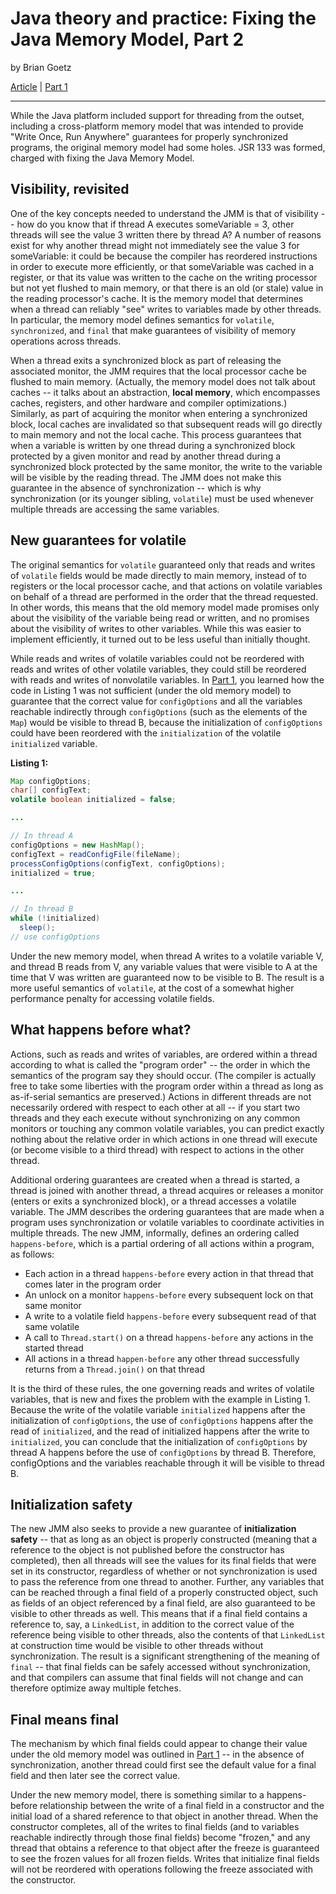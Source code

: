 # Java theory and practice: Fixing the Java Memory Model, Part 2

by Brian Goetz

[Article](https://www.ibm.com/developerworks/library/j-jtp03304/) | [Part 1](java_theory_and_practice_fixing_the_java_memory_model_part_1.markdown)

--------------------------------------------------------------------------------

While the Java platform included support for threading from the outset, including a cross-platform memory model that was intended to provide "Write Once, Run Anywhere" guarantees for properly synchronized programs, the original memory model had some holes. JSR 133 was formed, charged with fixing the Java Memory Model.

## Visibility, revisited

One of the key concepts needed to understand the JMM is that of visibility -- how do you know that if thread A executes someVariable = 3, other threads will see the value 3 written there by thread A? A number of reasons exist for why another thread might not immediately see the value 3 for someVariable: it could be because the compiler has reordered instructions in order to execute more efficiently, or that someVariable was cached in a register, or that its value was written to the cache on the writing processor but not yet flushed to main memory, or that there is an old (or stale) value in the reading processor's cache. It is the memory model that determines when a thread can reliably "see" writes to variables made by other threads. In particular, the memory model defines semantics for `volatile`, `synchronized`, and `final` that make guarantees of visibility of memory operations across threads.

When a thread exits a synchronized block as part of releasing the associated monitor, the JMM requires that the local processor cache be flushed to main memory. (Actually, the memory model does not talk about caches -- it talks about an abstraction, **local memory**, which encompasses caches, registers, and other hardware and compiler optimizations.) Similarly, as part of acquiring the monitor when entering a synchronized block, local caches are invalidated so that subsequent reads will go directly to main memory and not the local cache. This process guarantees that when a variable is written by one thread during a synchronized block protected by a given monitor and read by another thread during a synchronized block protected by the same monitor, the write to the variable will be visible by the reading thread. The JMM does not make this guarantee in the absence of synchronization -- which is why synchronization (or its younger sibling, `volatile`) must be used whenever multiple threads are accessing the same variables.

## New guarantees for volatile

The original semantics for `volatile` guaranteed only that reads and writes of `volatile` fields would be made directly to main memory, instead of to registers or the local processor cache, and that actions on volatile variables on behalf of a thread are performed in the order that the thread requested. In other words, this means that the old memory model made promises only about the visibility of the variable being read or written, and no promises about the visibility of writes to other variables. While this was easier to implement efficiently, it turned out to be less useful than initially thought.

While reads and writes of volatile variables could not be reordered with reads and writes of other volatile variables, they could still be reordered with reads and writes of nonvolatile variables. In [Part 1](java_theory_and_practice_fixing_the_java_memory_model_part_1.markdown), you learned how the code in Listing 1 was not sufficient (under the old memory model) to guarantee that the correct value for `configOptions` and all the variables reachable indirectly through `configOptions` (such as the elements of the `Map`) would be visible to thread B, because the initialization of `configOptions` could have been reordered with the `initialization` of the volatile `initialized` variable.

**Listing 1:**

```java
Map configOptions;
char[] configText;
volatile boolean initialized = false;

...

// In thread A
configOptions = new HashMap();
configText = readConfigFile(fileName);
processConfigOptions(configText, configOptions);
initialized = true;

...

// In thread B
while (!initialized)
  sleep();
// use configOptions
```

Under the new memory model, when thread A writes to a volatile variable V, and thread B reads from V, any variable values that were visible to A at the time that V was written are guaranteed now to be visible to B. The result is a more useful semantics of `volatile`, at the cost of a somewhat higher performance penalty for accessing volatile fields.

## What happens before what?

Actions, such as reads and writes of variables, are ordered within a thread according to what is called the "program order" -- the order in which the semantics of the program say they should occur. (The compiler is actually free to take some liberties with the program order within a thread as long as as-if-serial semantics are preserved.) Actions in different threads are not necessarily ordered with respect to each other at all -- if you start two threads and they each execute without synchronizing on any common monitors or touching any common volatile variables, you can predict exactly nothing about the relative order in which actions in one thread will execute (or become visible to a third thread) with respect to actions in the other thread.

Additional ordering guarantees are created when a thread is started, a thread is joined with another thread, a thread acquires or releases a monitor (enters or exits a synchronized block), or a thread accesses a volatile variable. The JMM describes the ordering guarantees that are made when a program uses synchronization or volatile variables to coordinate activities in multiple threads. The new JMM, informally, defines an ordering called `happens-before`, which is a partial ordering of all actions within a program, as follows:

- Each action in a thread `happens-before` every action in that thread that comes later in the program order
- An unlock on a monitor `happens-before` every subsequent lock on that same monitor
- A write to a volatile field `happens-before` every subsequent read of that same volatile
- A call to `Thread.start()` on a thread `happens-before` any actions in the started thread
- All actions in a thread `happen-before` any other thread successfully returns from a `Thread.join()` on that thread

It is the third of these rules, the one governing reads and writes of volatile variables, that is new and fixes the problem with the example in Listing 1\. Because the write of the volatile variable `initialized` happens after the initialization of `configOptions`, the use of `configOptions` happens after the read of `initialized`, and the read of initialized happens after the write to `initialized`, you can conclude that the initialization of `configOptions` by thread A happens before the use of `configOptions` by thread B. Therefore, configOptions and the variables reachable through it will be visible to thread B.

## Initialization safety

The new JMM also seeks to provide a new guarantee of **initialization safety** -- that as long as an object is properly constructed (meaning that a reference to the object is not published before the constructor has completed), then all threads will see the values for its final fields that were set in its constructor, regardless of whether or not synchronization is used to pass the reference from one thread to another. Further, any variables that can be reached through a final field of a properly constructed object, such as fields of an object referenced by a final field, are also guaranteed to be visible to other threads as well. This means that if a final field contains a reference to, say, a `LinkedList`, in addition to the correct value of the reference being visible to other threads, also the contents of that `LinkedList` at construction time would be visible to other threads without synchronization. The result is a significant strengthening of the meaning of `final` -- that final fields can be safely accessed without synchronization, and that compilers can assume that final fields will not change and can therefore optimize away multiple fetches.

## Final means final

The mechanism by which final fields could appear to change their value under the old memory model was outlined in [Part 1](java_theory_and_practice_fixing_the_java_memory_model_part_1.markdown) -- in the absence of synchronization, another thread could first see the default value for a final field and then later see the correct value.

Under the new memory model, there is something similar to a happens-before relationship between the write of a final field in a constructor and the initial load of a shared reference to that object in another thread. When the constructor completes, all of the writes to final fields (and to variables reachable indirectly through those final fields) become "frozen," and any thread that obtains a reference to that object after the freeze is guaranteed to see the frozen values for all frozen fields. Writes that initialize final fields will not be reordered with operations following the freeze associated with the constructor.
